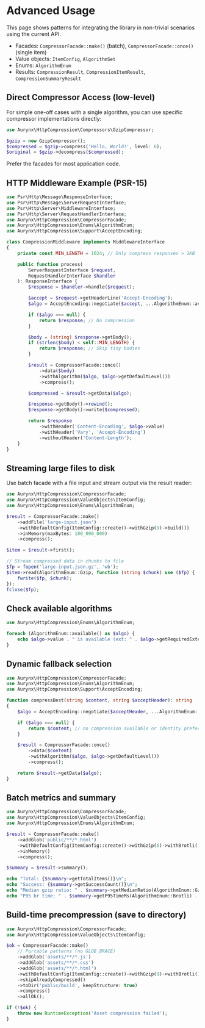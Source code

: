 # Advanced Usage

This page shows patterns for integrating the library in non-trivial scenarios using the current API.

- Facades: `CompressorFacade::make()` (batch), `CompressorFacade::once()` (single item)
- Value objects: `ItemConfig`, `AlgorithmSet`
- Enums: `AlgorithmEnum`
- Results: `CompressionResult`, `CompressionItemResult`, `CompressionSummaryResult`

## Direct Compressor Access (low-level)

For simple one-off cases with a single algorithm, you can use specific compressor implementations directly:

```php
use Aurynx\HttpCompression\Compressors\GzipCompressor;

$gzip = new GzipCompressor();
$compressed = $gzip->compress('Hello, World!', level: 6);
$original = $gzip->decompress($compressed);
```

Prefer the facades for most application code.

## HTTP Middleware Example (PSR-15)

```php
use Psr\Http\Message\ResponseInterface;
use Psr\Http\Message\ServerRequestInterface;
use Psr\Http\Server\MiddlewareInterface;
use Psr\Http\Server\RequestHandlerInterface;
use Aurynx\HttpCompression\CompressorFacade;
use Aurynx\HttpCompression\Enums\AlgorithmEnum;
use Aurynx\HttpCompression\Support\AcceptEncoding;

class CompressionMiddleware implements MiddlewareInterface
{
    private const MIN_LENGTH = 1024; // Only compress responses > 1KB

    public function process(
        ServerRequestInterface $request,
        RequestHandlerInterface $handler
    ): ResponseInterface {
        $response = $handler->handle($request);

        $accept = $request->getHeaderLine('Accept-Encoding');
        $algo = AcceptEncoding::negotiate($accept, ...AlgorithmEnum::available());

        if ($algo === null) {
            return $response; // No compression
        }

        $body = (string) $response->getBody();
        if (strlen($body) < self::MIN_LENGTH) {
            return $response; // Skip tiny bodies
        }

        $result = CompressorFacade::once()
            ->data($body)
            ->withAlgorithm($algo, $algo->getDefaultLevel())
            ->compress();

        $compressed = $result->getData($algo);

        $response->getBody()->rewind();
        $response->getBody()->write($compressed);

        return $response
            ->withHeader('Content-Encoding', $algo->value)
            ->withHeader('Vary', 'Accept-Encoding')
            ->withoutHeader('Content-Length');
    }
}
```

## Streaming large files to disk

Use batch facade with a file input and stream output via the result reader:

```php
use Aurynx\HttpCompression\CompressorFacade;
use Aurynx\HttpCompression\ValueObjects\ItemConfig;
use Aurynx\HttpCompression\Enums\AlgorithmEnum;

$result = CompressorFacade::make()
    ->addFile('large-input.json')
    ->withDefaultConfig(ItemConfig::create()->withGzip(9)->build())
    ->inMemory(maxBytes: 100_000_000)
    ->compress();

$item = $result->first();

// Stream compressed data in chunks to file
$fp = fopen('large-input.json.gz', 'wb');
$item->read(AlgorithmEnum::Gzip, function (string $chunk) use ($fp) {
    fwrite($fp, $chunk);
});
fclose($fp);
```

## Check available algorithms

```php
use Aurynx\HttpCompression\Enums\AlgorithmEnum;

foreach (AlgorithmEnum::available() as $algo) {
    echo $algo->value . " is available (ext: " . $algo->getRequiredExtension() . ")\n";
}
```

## Dynamic fallback selection

```php
use Aurynx\HttpCompression\CompressorFacade;
use Aurynx\HttpCompression\Enums\AlgorithmEnum;
use Aurynx\HttpCompression\Support\AcceptEncoding;

function compressBest(string $content, string $acceptHeader): string
{
    $algo = AcceptEncoding::negotiate($acceptHeader, ...AlgorithmEnum::available());

    if ($algo === null) {
        return $content; // no compression available or identity preferred
    }

    $result = CompressorFacade::once()
        ->data($content)
        ->withAlgorithm($algo, $algo->getDefaultLevel())
        ->compress();

    return $result->getData($algo);
}
```

## Batch metrics and summary

```php
use Aurynx\HttpCompression\CompressorFacade;
use Aurynx\HttpCompression\ValueObjects\ItemConfig;
use Aurynx\HttpCompression\Enums\AlgorithmEnum;

$result = CompressorFacade::make()
    ->addGlob('public/**/*.html')
    ->withDefaultConfig(ItemConfig::create()->withGzip(6)->withBrotli(11)->build())
    ->inMemory()
    ->compress();

$summary = $result->summary();

echo "Total: {$summary->getTotalItems()}\n";
echo "Success: {$summary->getSuccessCount()}\n";
echo "Median gzip ratio: " . $summary->getMedianRatio(AlgorithmEnum::Gzip) . "\n";
echo "P95 br time: " . $summary->getP95TimeMs(AlgorithmEnum::Brotli) . " ms\n";
```

## Build-time precompression (save to directory)

```php
use Aurynx\HttpCompression\CompressorFacade;
use Aurynx\HttpCompression\ValueObjects\ItemConfig;

$ok = CompressorFacade::make()
    // Portable patterns (no GLOB_BRACE)
    ->addGlob('assets/**/*.js')
    ->addGlob('assets/**/*.css')
    ->addGlob('assets/**/*.html')
    ->withDefaultConfig(ItemConfig::create()->withGzip(9)->withBrotli(11)->build())
    ->skipAlreadyCompressed()
    ->toDir('public/build', keepStructure: true)
    ->compress()
    ->allOk();

if (!$ok) {
    throw new RuntimeException('Asset compression failed');
}
```
